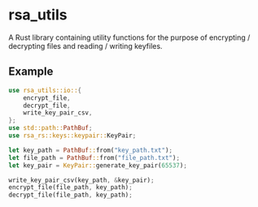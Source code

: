 # rsa_utils

A Rust library containing utility functions for the purpose of encrypting / decrypting files and reading / writing keyfiles. 

## Example
``` rust
use rsa_utils::io::{
    encrypt_file,
    decrypt_file,
    write_key_pair_csv,
};
use std::path::PathBuf;
use rsa_rs::keys::keypair::KeyPair;

let key_path = PathBuf::from("key_path.txt");
let file_path = PathBuf::from("file_path.txt");
let key_pair = KeyPair::generate_key_pair(65537);

write_key_pair_csv(key_path, &key_pair);
encrypt_file(file_path, key_path);
decrypt_file(file_path, key_path);

```
